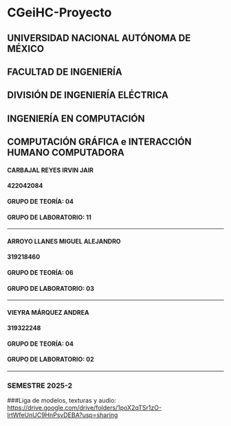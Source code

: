 # CGeiHC-Proyecto
## UNIVERSIDAD NACIONAL AUTÓNOMA DE MÉXICO
## FACULTAD DE INGENIERÍA
## DIVISIÓN DE INGENIERÍA ELÉCTRICA
## INGENIERÍA EN COMPUTACIÓN
## COMPUTACIÓN GRÁFICA e INTERACCIÓN HUMANO COMPUTADORA
#### CARBAJAL REYES IRVIN JAIR
#### 422042084
#### GRUPO DE TEORÍA: 04
#### GRUPO DE LABORATORIO: 11
___
#### ARROYO LLANES MIGUEL ALEJANDRO
#### 319218460
#### GRUPO DE TEORÍA: 06
#### GRUPO DE LABORATORIO: 03
___
#### VIEYRA MÁRQUEZ ANDREA
#### 319322248
#### GRUPO DE TEORÍA: 04
#### GRUPO DE LABORATORIO: 02 
___
### SEMESTRE 2025-2

###Liga de modelos, texturas y audio: https://drive.google.com/drive/folders/1poX2qTSr1zO-lrtWfeUnUC9HnPsvDEBA?usp=sharing

